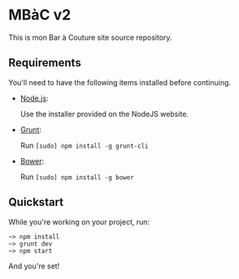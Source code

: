 # MBàC v2

This is mon Bar à Couture site source repository.

## Requirements

You'll need to have the following items installed before continuing.

* [Node.js](http://nodejs.org):

    Use the installer provided on the NodeJS website.

* [Grunt](http://gruntjs.com/):

    Run `[sudo] npm install -g grunt-cli`

* [Bower](http://bower.io):

    Run `[sudo] npm install -g bower`

## Quickstart

While you're working on your project, run:

```shell
~> npm install
~> grunt dev
~> npm start
```

And you're set!
